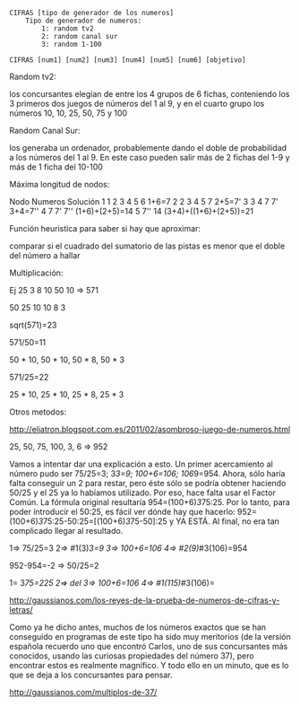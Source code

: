 	CIFRAS [tipo de generador de los numeros]
		Tipo de generador de numeros:
			1: random tv2
			2: random canal sur
			3: random 1-100

	CIFRAS [num1] [num2] [num3] [num4] [num5] [num6] [objetivo]

Random tv2:

los concursantes elegían de entre los 4 grupos de 6 fichas, conteniendo los 3 primeros dos juegos de números del 1 al 9, y en el cuarto grupo los números 10, 10, 25, 50, 75 y 100

Random Canal Sur:

 los generaba un ordenador, probablemente dando el doble de probabilidad a los números del 1 al 9. En este caso pueden salir más de 2 fichas del 1-9 y más de 1 ficha del 10-100

Máxima longitud de nodos:

Nodo	Numeros		Solución
1	1 2 3 4 5 6	1+6=7
2	2 3 4 5 7	2+5=7'
3	3 4 7 7'	3+4=7''
4	7 7' 7''	(1+6)+(2+5)=14
5	7'' 14		(3+4)+((1+6)+(2+5))=21

Función heuristica para saber si hay que aproximar:

comparar si el cuadrado del sumatorio de las pistas es menor que el doble del número a hallar

Multiplicación:

Ej 25 3 8 10 50 10 => 571

50 25 10 10 8 3

sqrt(571)=23

571/50=11

50 * 10, 50 * 10, 50 * 8, 50 * 3

571/25=22

25 * 10, 25 * 10, 25 * 8, 25 * 3

Otros metodos:

http://eliatron.blogspot.com.es/2011/02/asombroso-juego-de-numeros.html

25, 50, 75, 100, 3, 6 => 952

Vamos a intentar dar una explicación a esto. Un primer acercamiento al número pudo ser 75/25=3; 3*3=9; 100+6=106; 106*9=954. 
Ahora, sólo haría falta conseguir un 2 para restar, pero éste sólo se podría obtener haciendo 50/25 y el 25 ya lo habíamos utilizado. 
Por eso, hace falta usar el Factor Común. 
La fórmula original resultaría 954=(100+6)*3*75:25. Por lo tanto, para poder introducir el 50:25, es fácil ver dónde hay que hacerlo: 
	952=(100+6)*3*75:25-50:25=[(100+6)*3*75-50]:25 y YA ESTÁ. Al final, no era tan complicado llegar al resultado.

1=> 75/25=3
2=> #1(3)*3=9
3=> 100+6=106
4=> #2(9)*#3(106)=954

952-954=-2 => 50/25=2

1= 3*75=225
2=> del
3=> 100+6=106
4=> #1(115)*#3(106)=



http://gaussianos.com/los-reyes-de-la-prueba-de-numeros-de-cifras-y-letras/

Como ya he dicho antes, muchos de los números exactos que se han conseguido en programas de este tipo ha sido muy meritorios (de la versión española recuerdo uno que encontró Carlos, uno de sus concursantes más conocidos, usando las curiosas propiedades del número 37), pero encontrar estos es realmente magnífico. Y todo ello en un minuto, que es lo que se deja a los concursantes para pensar.

http://gaussianos.com/multiplos-de-37/
